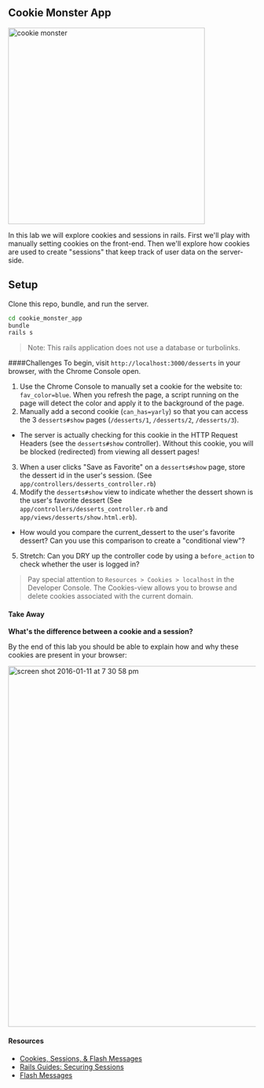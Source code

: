 ## Cookie Monster App

<img src="https://media.giphy.com/media/E6pfGEOsrDidq/giphy.gif" width="400" title="cookie monster">

In this lab we will explore cookies and sessions in rails. First we'll play with manually setting cookies on the front-end. Then we'll explore how cookies are used to create "sessions" that keep track of user data on the server-side.

## Setup
Clone this repo, bundle, and run the server.

```bash
cd cookie_monster_app
bundle
rails s
```

> Note: This rails application does not use a database or turbolinks.

####Challenges
To begin, visit `http://localhost:3000/desserts` in your browser, with the Chrome Console open.

1. Use the Chrome Console to manually set a cookie for the website to: `fav_color=blue`. When you refresh the page, a script running on the page will detect the color and apply it to the background of the page.
2. Manually add a second cookie (`can_has=yarly`) so that you can access the 3 `desserts#show` pages (`/desserts/1`, `/desserts/2`, `/desserts/3`).
  * The server is actually checking for this cookie in the HTTP Request Headers (see the `desserts#show` controller). Without this cookie, you will be blocked (redirected) from viewing all dessert pages!
3. When a user clicks "Save as Favorite" on a `desserts#show` page, store the dessert id in the user's session. (See `app/controllers/desserts_controller.rb`)
4. Modify the `desserts#show` view to indicate whether the dessert shown is the user's favorite dessert (See `app/controllers/desserts_controller.rb` and `app/views/desserts/show.html.erb`).
  * How would you compare the current_dessert to the user's favorite dessert? Can you use this comparison to create a "conditional view"?
5. Stretch: Can you DRY up the controller code by using a `before_action` to check whether the user is logged in?

> Pay special attention to `Resources > Cookies > localhost` in the Developer Console. The Cookies-view allows you to browse and delete cookies associated with the current domain.

#### Take Away
**What's the difference between a cookie and a session?**

By the end of this lab you should be able to explain how and why these cookies are present in your browser:

<img width="735" alt="screen shot 2016-01-11 at 7 30 58 pm" src="https://cloud.githubusercontent.com/assets/1489337/12254093/06d8244a-b89a-11e5-8e6d-3c68c8e279b2.png">


#### Resources
* [Cookies, Sessions, & Flash Messages](http://www.theodinproject.com/ruby-on-rails/sessions-cookies-and-authentication)
* [Rails Guides: Securing Sessions](http://guides.rubyonrails.org/security.html)
* [Flash Messages](http://api.rubyonrails.org/classes/ActionDispatch/Flash.html)
